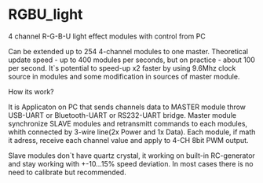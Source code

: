 RGBU_light
==========

4 channel R-G-B-U light effect modules with control from PC

Can be extended up to 254 4-channel modules to one master. Theoretical update speed - up to 400 modules per seconds, but on practice - about 100 per second.
It`s potential to speed-up x2 faster by using 9.6Mhz clock source in modules and some modification in sources of master module.

How its work?

It is Applicaton on PC that sends channels data to MASTER module throw USB-UART or Bluetooth-UART or RS232-UART bridge.
Master module synchronize SLAVE modules and retransmitt commands to each modules, whith connected by 3-wire line(2x Power and 1x Data).
Each module, if math it adress, receive each channel value and apply to 4-CH 8bit PWM output.

Slave modules don`t have quartz crystal, it working on built-in RC-generator and stay working with +-10...15% speed deviation.
In most cases there is no need to calibrate but recommended.
